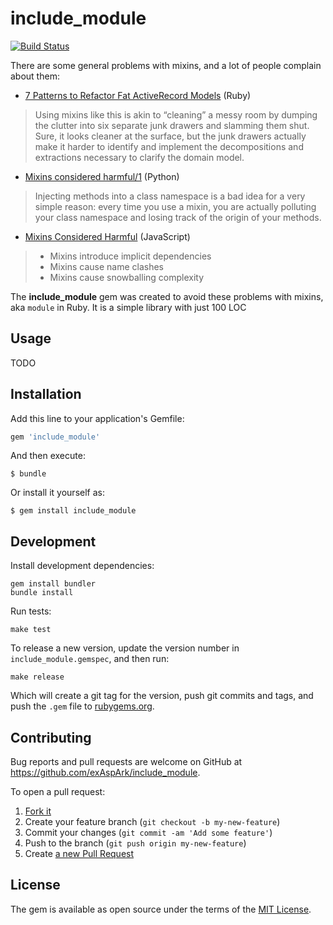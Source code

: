# include_module

[![Build Status](https://travis-ci.org/exAspArk/include_module.svg)](https://travis-ci.org/exAspArk/include_module)

There are some general problems with mixins, and a lot of people complain about them:

* [7 Patterns to Refactor Fat ActiveRecord Models](http://blog.codeclimate.com/blog/2012/10/17/7-ways-to-decompose-fat-activerecord-models/) (Ruby)
>  Using mixins like this is akin to “cleaning” a messy room by dumping the clutter into six separate junk drawers and slamming them shut. Sure, it looks cleaner at the surface, but the junk drawers actually make it harder to identify and implement the decompositions and extractions necessary to clarify the domain model.

* [Mixins considered harmful/1](http://www.artima.com/weblogs/viewpost.jsp?thread=246341) (Python)
> Injecting methods into a class namespace is a bad idea for a very simple reason: every time you use a mixin, you are actually polluting your class namespace and losing track of the origin of your methods.

* [Mixins Considered Harmful](https://facebook.github.io/react/blog/2016/07/13/mixins-considered-harmful.html) (JavaScript)
> * Mixins introduce implicit dependencies
> * Mixins cause name clashes
> * Mixins cause snowballing complexity

The **include_module** gem was created to avoid these problems with mixins, aka `module` in Ruby. It is a simple library with just 100 LOC

## Usage

TODO

## Installation

Add this line to your application's Gemfile:

```ruby
gem 'include_module'
```

And then execute:

    $ bundle

Or install it yourself as:

    $ gem install include_module

## Development

Install development dependencies:

    gem install bundler
    bundle install

Run tests:

    make test

To release a new version, update the version number in `include_module.gemspec`, and then run:

    make release

Which will create a git tag for the version, push git commits and tags, and push the `.gem` file to [rubygems.org](https://rubygems.org).

## Contributing

Bug reports and pull requests are welcome on GitHub at https://github.com/exAspArk/include_module.

To open a pull request:

1. [Fork it](https://github.com/exAspArk/include_module/fork)
2. Create your feature branch (`git checkout -b my-new-feature`)
3. Commit your changes (`git commit -am 'Add some feature'`)
4. Push to the branch (`git push origin my-new-feature`)
5. Create [a new Pull Request](https://github.com/exAspArk/include_module/compare)

## License

The gem is available as open source under the terms of the [MIT License](http://opensource.org/licenses/MIT).

